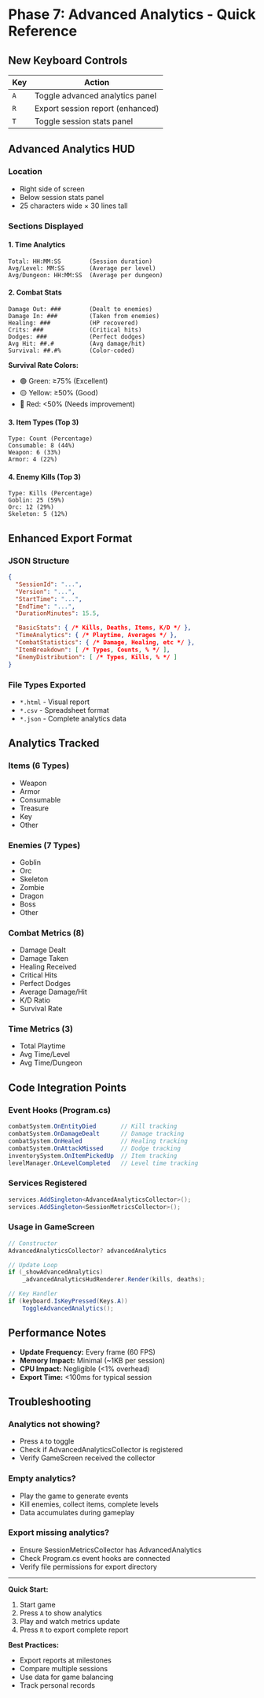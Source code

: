 # Phase 7: Advanced Analytics - Quick Reference

## New Keyboard Controls

| Key | Action                           |
|-----|----------------------------------|
| `A` | Toggle advanced analytics panel  |
| `R` | Export session report (enhanced) |
| `T` | Toggle session stats panel       |

## Advanced Analytics HUD

### Location

- Right side of screen
- Below session stats panel
- 25 characters wide × 30 lines tall

### Sections Displayed

#### 1. Time Analytics

```
Total: HH:MM:SS        (Session duration)
Avg/Level: MM:SS       (Average per level)
Avg/Dungeon: HH:MM:SS  (Average per dungeon)
```

#### 2. Combat Stats

```
Damage Out: ###        (Dealt to enemies)
Damage In: ###         (Taken from enemies)
Healing: ###           (HP recovered)
Crits: ###             (Critical hits)
Dodges: ###            (Perfect dodges)
Avg Hit: ##.#          (Avg damage/hit)
Survival: ##.#%        (Color-coded)
```

**Survival Rate Colors:**

- 🟢 Green: ≥75% (Excellent)
- 🟡 Yellow: ≥50% (Good)
- 🔴 Red: <50% (Needs improvement)

#### 3. Item Types (Top 3)

```
Type: Count (Percentage)
Consumable: 8 (44%)
Weapon: 6 (33%)
Armor: 4 (22%)
```

#### 4. Enemy Kills (Top 3)

```
Type: Kills (Percentage)
Goblin: 25 (59%)
Orc: 12 (29%)
Skeleton: 5 (12%)
```

## Enhanced Export Format

### JSON Structure

```json
{
  "SessionId": "...",
  "Version": "...",
  "StartTime": "...",
  "EndTime": "...",
  "DurationMinutes": 15.5,

  "BasicStats": { /* Kills, Deaths, Items, K/D */ },
  "TimeAnalytics": { /* Playtime, Averages */ },
  "CombatStatistics": { /* Damage, Healing, etc */ },
  "ItemBreakdown": [ /* Types, Counts, % */ ],
  "EnemyDistribution": [ /* Types, Kills, % */ ]
}
```

### File Types Exported

- `*.html` - Visual report
- `*.csv` - Spreadsheet format
- `*.json` - Complete analytics data

## Analytics Tracked

### Items (6 Types)

- Weapon
- Armor
- Consumable
- Treasure
- Key
- Other

### Enemies (7 Types)

- Goblin
- Orc
- Skeleton
- Zombie
- Dragon
- Boss
- Other

### Combat Metrics (8)

- Damage Dealt
- Damage Taken
- Healing Received
- Critical Hits
- Perfect Dodges
- Average Damage/Hit
- K/D Ratio
- Survival Rate

### Time Metrics (3)

- Total Playtime
- Avg Time/Level
- Avg Time/Dungeon

## Code Integration Points

### Event Hooks (Program.cs)

```csharp
combatSystem.OnEntityDied       // Kill tracking
combatSystem.OnDamageDealt      // Damage tracking
combatSystem.OnHealed           // Healing tracking
combatSystem.OnAttackMissed     // Dodge tracking
inventorySystem.OnItemPickedUp  // Item tracking
levelManager.OnLevelCompleted   // Level time tracking
```

### Services Registered

```csharp
services.AddSingleton<AdvancedAnalyticsCollector>();
services.AddSingleton<SessionMetricsCollector>();
```

### Usage in GameScreen

```csharp
// Constructor
AdvancedAnalyticsCollector? advancedAnalytics

// Update Loop
if (_showAdvancedAnalytics)
    _advancedAnalyticsHudRenderer.Render(kills, deaths);

// Key Handler
if (keyboard.IsKeyPressed(Keys.A))
    ToggleAdvancedAnalytics();
```

## Performance Notes

- **Update Frequency:** Every frame (60 FPS)
- **Memory Impact:** Minimal (~1KB per session)
- **CPU Impact:** Negligible (<1% overhead)
- **Export Time:** <100ms for typical session

## Troubleshooting

### Analytics not showing?

- Press `A` to toggle
- Check if AdvancedAnalyticsCollector is registered
- Verify GameScreen received the collector

### Empty analytics?

- Play the game to generate events
- Kill enemies, collect items, complete levels
- Data accumulates during gameplay

### Export missing analytics?

- Ensure SessionMetricsCollector has AdvancedAnalytics
- Check Program.cs event hooks are connected
- Verify file permissions for export directory

---

**Quick Start:**

1. Start game
2. Press `A` to show analytics
3. Play and watch metrics update
4. Press `R` to export complete report

**Best Practices:**

- Export reports at milestones
- Compare multiple sessions
- Use data for game balancing
- Track personal records
